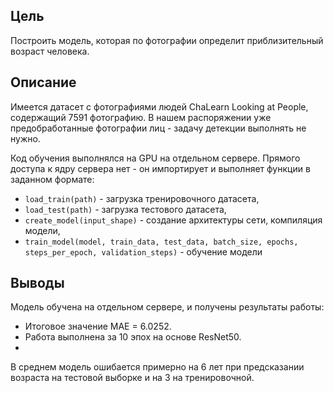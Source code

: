 ## Цель
Построить модель, которая по фотографии определит приблизительный возраст человека.

## Описание
Имеется датасет с фотографиями людей ChaLearn Looking at People, содержащий 7591 фотографию. В нашем распоряжении уже предобработанные фотографии лиц - задачу детекции выполнять не нужно.

Код обучения выполнялся на GPU на отдельном сервере. Прямого доступа к ядру сервера нет - он импортирует и выполняет функции в заданном формате:

- `load_train(path)` - загрузка тренировочного датасета,
- `load_test(path)` - загрузка тестового датасета,
- `create_model(input_shape)` - создание архитектуры сети, компиляция модели,
- `train_model(model, train_data, test_data, batch_size, epochs, steps_per_epoch, validation_steps)` - обучение модели

## Выводы
Модель обучена на отдельном сервере, и получены результаты работы:
- Итоговое значение MAE = 6.0252.
- Работа выполнена за 10 эпох на основе ResNet50.
- 
В среднем модель ошибается примерно на 6 лет при предсказании возраста на тестовой выборке и на 3 на тренировочной.
